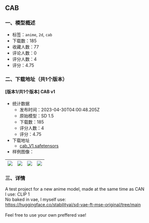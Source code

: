 ## CAB
### 一、模型概述

- 标签：`anime`, `2d`, `cab`
- 下载数：185
- 收藏人数：77
- 评论人数：0
- 评分人数：4
- 评分：4.75

### 二、下载地址（共1个版本）

#### [版本1/共1个版本] CAB v1

- 统计数据
  - 发布时间：2023-04-30T04:00:48.205Z
  - 原始模型：SD 1.5
  - 下载数：185
  - 评分人数：4
  - 评分：4.75
- 下载地址
  - [cab_V1.safetensors](https://civitai.com/api/download/models/58548)
- 样例图像：

| <img src="https://image.civitai.com/xG1nkqKTMzGDvpLrqFT7WA/b9274c22-e5a1-44b2-4d5a-35bffb287b00/width=450/638362.jpeg" /> | <img src="https://image.civitai.com/xG1nkqKTMzGDvpLrqFT7WA/26e22318-cce3-42b8-60d8-8f6a72429800/width=450/638363.jpeg" /> | <img src="https://image.civitai.com/xG1nkqKTMzGDvpLrqFT7WA/e042125b-623f-4ed0-bc27-226e256b8d00/width=450/638364.jpeg" /> | <img src="https://image.civitai.com/xG1nkqKTMzGDvpLrqFT7WA/843f0ee7-c065-4867-b89f-7f1bfc589900/width=450/638365.jpeg" /> |
| ---- | ---- | ---- | ---- |


### 三、详情
<p>A test project for a new anime model, made at the same time as CAN<br />I use: CLIP 1<br />No baked in vae, I myself use:<br /><a target="_blank" rel="ugc" href="https://huggingface.co/stabilityai/sd-vae-ft-mse-original/tree/main">https://huggingface.co/stabilityai/sd-vae-ft-mse-original/tree/main</a><br /><br />Feel free to use your own preffered vae!</p>